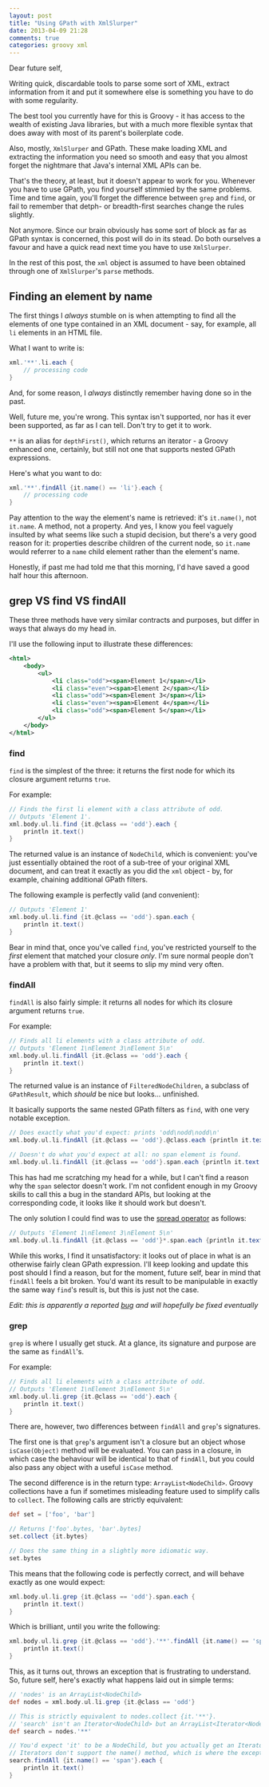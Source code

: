 ```yaml
---
layout: post
title: "Using GPath with XmlSlurper"
date: 2013-04-09 21:28
comments: true
categories: groovy xml
---
```

Dear future self,

Writing quick, discardable tools to parse some sort of XML, extract information from it and put it somewhere else is
something you have to do with some regularity.

The best tool you currently have for this is Groovy - it has access to the wealth of existing Java libraries, but with a
much more flexible syntax that does away with most of its parent's boilerplate code.

Also, mostly, `XmlSlurper` and GPath. These make loading XML and extracting the information you need so smooth and easy
that you almost forget the nightmare that Java's internal XML APIs can be.

That's the theory, at least, but it doesn't appear to work for you. Whenever you have to use GPath, you find yourself
stimmied by the same problems. Time and time again, you'll forget the difference between `grep` and `find`, or fail to remember that detph- or breadth-first searches change the rules slightly.

Not anymore. Since our brain obviously has some sort of block as far as GPath syntax is concerned, this post will do in
its stead. Do both ourselves a favour and have a quick read next time you have to use `XmlSlurper`.

<!-- more -->

In the rest of this post, the `xml` object is assumed to have been obtained through one of `XmlSlurper`'s `parse`
methods.

## Finding an element by name

The first things I *always* stumble on is when attempting to find all the elements of one type contained in an XML
document - say, for example, all `li` elements in an HTML file.

What I want to write is:
```groovy
xml.'**'.li.each {
    // processing code
}
```

And, for some reason, I *always* distinctly remember having done so in the past.

Well, future me, you're wrong. This syntax isn't supported, nor has it ever been supported, as far as I can tell. Don't
try to get it to work.

`**` is an alias for `depthFirst()`, which returns an iterator - a Groovy enhanced one, certainly, but still not one
that supports nested GPath expressions.

Here's what you want to do:

```groovy
xml.'**'.findAll {it.name() == 'li'}.each {
    // processing code
}
```

Pay attention to the way the element's name is retrieved: it's `it.name()`, not `it.name`. A method, not a property. And
yes, I know you feel vaguely insulted by what seems like such a stupid decision, but there's a very good reason for it:
properties describe children of the current node, so `it.name` would referrer to a `name` child element rather than the
element's name.

Honestly, if past me had told me that this morning, I'd have saved a good half hour this afternoon.

## grep VS find VS findAll

These three methods have very similar contracts and purposes, but differ in ways that always do my head in.

I'll use the following input to illustrate these differences:
```xml
<html>
    <body>
        <ul>
            <li class="odd"><span>Element 1</span></li>
            <li class="even"><span>Element 2</span></li>
            <li class="odd"><span>Element 3</span></li>
            <li class="even"><span>Element 4</span></li>
            <li class="odd"><span>Element 5</span></li>
        </ul>
    </body>
</html>
```


### find
`find` is the simplest of the three: it returns the first node for which its closure argument returns `true`.

For example:
```groovy
// Finds the first li element with a class attribute of odd.
// Outputs 'Element 1'.
xml.body.ul.li.find {it.@class == 'odd'}.each {
    println it.text()
}
```

The returned value is an instance of `NodeChild`, which is convenient: you've just essentially obtained the root of a
sub-tree of your original XML document, and can treat it exactly as you did the `xml` object - by, for example, chaining additional GPath filters.

The following example is perfectly valid (and convenient):
```groovy
// Outputs 'Element 1'
xml.body.ul.li.find {it.@class == 'odd'}.span.each {
    println it.text()
}
```

Bear in mind that, once you've called `find`, you've restricted yourself to the *first* element that matched your
closure *only*. I'm sure normal people don't have a problem with that, but it seems to slip my mind very often.

### findAll
`findAll` is also fairly simple: it returns all nodes for which its closure argument returns `true`.

For example:
```groovy
// Finds all li elements with a class attribute of odd.
// Outputs 'Element 1\nElement 3\nElement 5\n'
xml.body.ul.li.findAll {it.@class == 'odd'}.each {
    println it.text()
}
```

The returned value is an instance of `FilteredNodeChildren`, a subclass of `GPathResult`, which *should* be nice but
looks... unfinished.

It basically supports the same nested GPath filters as `find`, with one very notable exception.
```groovy
// Does exactly what you'd expect: prints 'odd\nodd\nodd\n'
xml.body.ul.li.findAll {it.@class == 'odd'}.@class.each {println it.text()}

// Doesn't do what you'd expect at all: no span element is found.
xml.body.ul.li.findAll {it.@class == 'odd'}.span.each {println it.text()}
```

This has had me scratching my head for a while, but I can't find a reason why the `span` selector doesn't work. I'm not
confident enough in my Groovy skills to call this a bug in the standard APIs, but looking at the corresponding code, it
looks like it should work but doesn't.

The only solution I could find was to use the
[spread operator](http://groovy.codehaus.org/Operators#Operators-SpreadOperator) as follows:
```groovy
// Outputs 'Element 1\nElement 3\nElement 5\n'
xml.body.ul.li.findAll {it.@class == 'odd'}*.span.each {println it.text()}
```

While this works, I find it unsatisfactory: it looks out of place in what is an otherwise fairly clean GPath expression.
I'll keep looking and update this post should I find a reason, but for the moment, future self, bear in mind that
`findAll` feels a bit broken. You'd want its result to be manipulable in exactly the same way `find`'s result is, but
this is just not the case.

_Edit: this is apparently a reported [bug](https://jira.codehaus.org/browse/GROOVY-6122) and will hopefully be fixed
eventually_


### grep
`grep` is where I usually get stuck. At a glance, its signature and purpose are the same as `findAll`'s.

For example:
```groovy
// Finds all li elements with a class attribute of odd.
// Outputs 'Element 1\nElement 3\nElement 5\n'
xml.body.ul.li.grep {it.@class == 'odd'}.each {
    println it.text()
}
```

There are, however, two differences between `findAll` and `grep`'s signatures.

The first one is that `grep`'s argument isn't a closure but an object whose `isCase(Object)` method will be evaluated.
You can pass in a closure, in which case the behaviour will be identical to that of `findAll`, but you could also pass
any object with a useful `isCase` method.

The second difference is in the return type: `ArrayList<NodeChild>`. Groovy collections have a fun if sometimes
misleading feature used to simplify calls to `collect`. The following calls are strictly equivalent:
```groovy
def set = ['foo', 'bar']

// Returns ['foo'.bytes, 'bar'.bytes]
set.collect {it.bytes}

// Does the same thing in a slightly more idiomatic way.
set.bytes
```

This means that the following code is perfectly correct, and will behave exactly as one would expect:
```groovy
xml.body.ul.li.grep {it.@class == 'odd'}.span.each {
    println it.text()
}
```

Which is brilliant, until you write the following:
```groovy
xml.body.ul.li.grep {it.@class == 'odd'}.'**'.findAll {it.name() == 'span'}.each {
    println it.text()
}
```
This, as it turns out, throws an exception that is frustrating to understand. So, future self, here's exactly what
happens laid out in simple terms:
```groovy
// 'nodes' is an ArrayList<NodeChild>
def nodes = xml.body.ul.li.grep {it.@class == 'odd'}

// This is strictly equivalent to nodes.collect {it.'**'}.
// 'search' isn't an Iterator<NodeChild> but an ArrayList<Iterator<NodeChild>>
def search = nodes.'**'

// You'd expect 'it' to be a NodeChild, but you actually get an Iterator<NodeChild>.
// Iterators don't support the name() method, which is where the exception is raised.
search.findAll {it.name() == 'span'}.each {
    println it.text()
}
```
